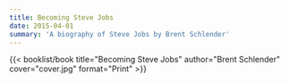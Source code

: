 ```yaml
---
title: Becoming Steve Jobs
date: 2015-04-01
summary: 'A biography of Steve Jobs by Brent Schlender'
---
```


{{< booklist/book
title="Becoming Steve Jobs"
author="Brent Schlender"
cover="cover.jpg"
format="Print" >}}

